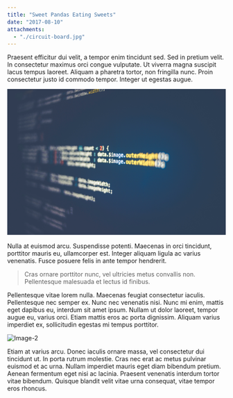 ```yaml
---
title: "Sweet Pandas Eating Sweets"
date: "2017-08-10"
attachments:
  - "./circuit-board.jpg"
---
```


Praesent efficitur dui velit, a tempor enim tincidunt sed. Sed in pretium velit. In consectetur maximus orci congue vulputate. Ut viverra magna suscipit lacus tempus laoreet. Aliquam a pharetra tortor, non fringilla nunc. Proin consectetur justo id commodo tempor. Integer ut egestas augue.

![Image](../second-post/code.jpg)

Nulla at euismod arcu. Suspendisse potenti. Maecenas in orci tincidunt, porttitor mauris eu, ullamcorper est. Integer aliquam ligula ac varius venenatis. Fusce posuere felis in ante tempor hendrerit.

> Cras ornare porttitor nunc, vel ultricies metus convallis non. Pellentesque malesuada et lectus id finibus.

Pellentesque vitae lorem nulla. Maecenas feugiat consectetur iaculis. Pellentesque nec semper ex. Nunc nec venenatis nisi. Nunc mi enim, mattis eget dapibus eu, interdum sit amet ipsum. Nullam ut dolor laoreet, tempor augue eu, varius orci. Etiam mattis eros ac porta dignissim. Aliquam varius imperdiet ex, sollicitudin egestas mi tempus porttitor.

![Image-2](https://images.unsplash.com/photo-1544173486-4f70b41f16b6?ixlib=rb-1.2.1&ixid=eyJhcHBfaWQiOjEyMDd9&auto=format&fit=crop&w=3358&q=80)

Etiam at varius arcu. Donec iaculis ornare massa, vel consectetur dui tincidunt ut. In porta rutrum molestie. Cras nec erat ac metus pulvinar euismod et ac urna. Nullam imperdiet mauris eget diam bibendum pretium. Aenean fermentum eget nisi ac lacinia. Praesent venenatis interdum tortor vitae bibendum. Quisque blandit velit vitae urna consequat, vitae tempor eros rhoncus.
